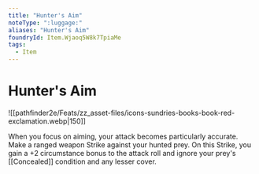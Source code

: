 ```yaml
---
title: "Hunter's Aim"
noteType: ":luggage:"
aliases: "Hunter's Aim"
foundryId: Item.Wjaoq5W8k7TpiaMe
tags:
  - Item
---
```


# Hunter's Aim
![[pathfinder2e/Feats/zz_asset-files/icons-sundries-books-book-red-exclamation.webp|150]]

When you focus on aiming, your attack becomes particularly accurate. Make a ranged weapon Strike against your hunted prey. On this Strike, you gain a +2 circumstance bonus to the attack roll and ignore your prey's [[Concealed]] condition and any lesser cover.
